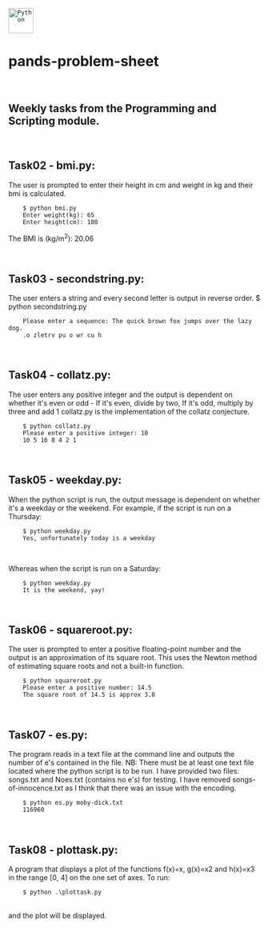 <div >
	<code><img width="50" src="https://user-images.githubusercontent.com/25181517/183423507-c056a6f9-1ba8-4312-a350-19bcbc5a8697.png" alt="Python" title="Python"/></code>
</div>

# pands-problem-sheet
<br>

## Weekly tasks from the Programming and Scripting module.
<br>


## Task02 - bmi.py: 
The user is prompted to enter their height in cm and weight in kg and their bmi is calculated.
<br>

        $ python bmi.py
        Enter weight(kg): 65
        Enter height(cm): 180
The BMI is (kg/m<sup>2</sup>): 20.06
<br>

<br>

## Task03 - secondstring.py: 
The user enters a string and every second letter is output in reverse order.
        $ python secondstring.py
<br>

        Please enter a sequence: The quick brown fox jumps over the lazy dog.
        .o zletrv pu o wr cu h

<br>

## Task04 - collatz.py: 
The user enters any positive integer and the output is dependent on whether it's even or odd -
If it's even, divide by two,
If it's odd, multiply by three and add 1
collatz.py is the implementation of the collatz conjecture.
<br>

        $ python collatz.py
        Please enter a positive integer: 10
        10 5 16 8 4 2 1
         
<br>

## Task05 - weekday.py: 
When the python script is run, the output message is dependent on whether it's a weekday or the weekend. For example, if the script is run on a Thursday:
<br>

        $ python weekday.py
        Yes, unfortunately today is a weekday
<br>

Whereas when the script is run on a Saturday:
<br>

        $ python weekday.py
        It is the weekend, yay!
<br>

## Task06 - squareroot.py: 
The user is prompted to enter a positive floating-point number and the output is an approximation of its square root.
This uses the Newton method of estimating square roots and not a built-in function.
<br>

        $ python squareroot.py
        Please enter a positive number: 14.5
        The square root of 14.5 is approx 3.8

<br>

## Task07 - es.py: 
The program reads in a text file at the command line and outputs the number of e's contained in the file.
NB: There must be at least one text file located where the python script is to be run.
I have provided two files: songs.txt and Noes.txt (contains no e's) for testing.
I have removed songs-of-innocence.txt as I think that there was an issue with the encoding.
<br>

        $ python es.py moby-dick.txt
        116960
<br>

## Task08 - plottask.py: 
A program that displays a plot of the functions f(x)=x, g(x)=x2 and h(x)=x3 in the range [0, 4] on the one set of axes.
To run:
<br>

        $ python .\plottask.py
<br>
and the plot will be displayed.
